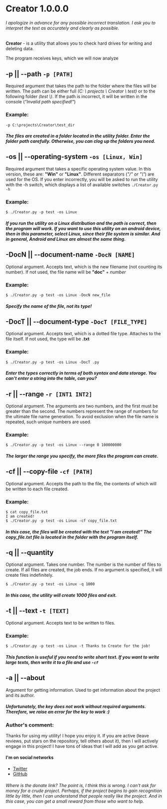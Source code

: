 # Creator 1.0.0.0
###### *I apologize in advance for any possible incorrect translation. I ask you to interpret the text as accurately and clearly as possible.*


**Creator** - is a utility that allows you to check hard drives for writing and deleting data.

The program receives keys, which we will now analyze

## -p || --path `-p [PATH]`

Required argument that takes the path to the folder where the files will be written. The path can be either full *(C: \\ projects \\ Creator \\ test)* or to the following folder *(test \\)*. If the path is incorrect, it will be written in the console (*"Invalid path specified!"*)

### Example:

`-p C:\projects\Creator\test_dir`

##### The files are created in a folder located in the utility folder. Enter the folder path carefully. Otherwise, you can clog up the folders you need.

## -os || --operating-system `-os [Linux, Win]`

Required argument that takes a specific operating system value. In this version, these are: **"Win"** or **"Linux"**. Different separators (*"/" or "\\"*) are used for the OS. If you enter incorrectly, you will be asked to run the utility with the -h switch, which displays a list of available switches `./Creator.py -h`

### Example:

`$ ./Creator.py -p test -os Linux`

##### If you run the utility on a **Linux** distribution and the path is correct, then the program will work. If you want to use this utility on an android device, then in this parameter, select Linux, since their file system is similar. And in general, Android and Linux are almost the same thing.

## -DocN || --document-name `-DocN [NAME]`

Optional argument. Accepts text, which is the new filename (not counting its number). If not used, the file name will be **"doc"** + *number*

### Example:

`$ ./Creator.py -p test -os Linux -DocN new_file`

##### Specify the name of the file, not its type!

## -DocT || --document-type `-DocT [FILE_TYPE]`

Optional argument. Accepts text, which is a dotted file type. Attaches to the file itself. If not used, the type will be **.txt**

### Example:

`$ ./Creator.py -p test -os Linux -DocT .py`

##### Enter the types correctly in terms of both syntax and data storage. You can't enter a string into the table, can you?

## -r || --range `-r [INT1 INT2]`

Optional argument. The arguments are two numbers, and the first must be greater than the second. The numbers represent the range of numbers for the ultimate file name generation. To avoid exclusion when the file name is repeated, such unique numbers are used.

### Example:

`$ ./Creator.py -p test -os Linux --range 0 100000000`

##### The larger the range you specify, the more files the program can create.

## -cf || --copy-file `-cf [PATH]`

Optional argument. Accepts the path to the file, the contents of which will be written to each file created.

### Example:

```
$ cat copy_file.txt
I am created!
$ ./Creator.py -p test -os Linux -cf copy_file.txt
```

##### In this case, the files will be created with the text *"I am created!"* The *copy_file.txt* file is located in the folder with the program itself.

## -q || --quantity

Optional argument. Takes one number. The number is the number of files to create. If all files are created, the job ends. If no argument is specified, it will create files indefinitely.

`$ ./Creator.py -p test -os Linux -q 1000`

##### In this case, the utility will create 1000 files and exit.

## -t || --text `-t [TEXT]`

Optional argument. Accepts text to be written to files.

### Example:

`$ ./Creator.py -p test -os Linux -t Thanks to Create for the job!`

##### This function is useful if you need to write short text. If you want to write large texts, then write it to a file and use `-cf`

## -a || --about

Argument for getting information. Used to get information about the project and its author.

##### Unfortunately, the key does not work without required arguments. Therefore, we raise an error for the key to work :)

### Author's comment:

Thanks for using my utility! I hope you enjoy it. If you are active (leave reviews, put stars on the repository, tell others about it), then I will actively engage in this project! I have tons of ideas that I will add as you get active.

#### I'm on social networks

- [Twitter](https://twitter.com/TotaruS)
- [GitHub](https://github.com/TotaruSeika-pr)

###### Where is the donate link? The point is, I think this is wrong. I can't ask for money for a crude project. Perhaps, if the project begins to gain recognition little by little, then I can understand that people really like the project. And in this case, you can get a small reward from those who want to help.
